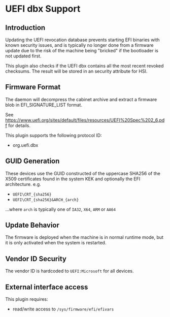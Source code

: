 UEFI dbx Support
================

Introduction
------------

Updating the UEFI revocation database prevents starting EFI binaries with known
security issues, and is typically no longer done from a firmware update due to
the risk of the machine being "bricked" if the bootloader is not updated first.

This plugin also checks if the UEFI dbx contains all the most recent revoked
checksums. The result will be stored in an security attribute for HSI.

Firmware Format
---------------

The daemon will decompress the cabinet archive and extract a firmware blob in
EFI_SIGNATURE_LIST format.

See https://www.uefi.org/sites/default/files/resources/UEFI%20Spec%202_6.pdf
for details.

This plugin supports the following protocol ID:

 * org.uefi.dbx

GUID Generation
---------------

These devices use the GUID constructed of the uppercase SHA256 of the X509
certificates found in the system KEK and optionally the EFI architecture. e.g.

 * `UEFI\CRT_{sha256}`
 * `UEFI\CRT_{sha256}&ARCH_{arch}`

...where `arch` is typically one of `IA32`, `X64`, `ARM` or `AA64`

Update Behavior
---------------

The firmware is deployed when the machine is in normal runtime mode, but it is
only activated when the system is restarted.

Vendor ID Security
------------------

The vendor ID is hardcoded to `UEFI:Microsoft` for all devices.


External interface access
-------------------------
This plugin requires:
* read/write access to `/sys/firmware/efi/efivars`
